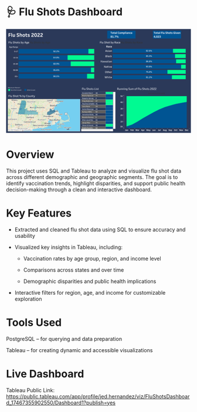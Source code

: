 # 🩺 Flu Shots Dashboard

![Flu Shots Dashboard Preview](https://raw.githubusercontent.com/JedidiahH27/Flu_Shots_Dashboard/main/images/Flu%20Shots%20Dashboard.png)

# Overview
This project uses SQL and Tableau to analyze and visualize flu shot data across different demographic and geographic segments. The goal is to identify vaccination trends, highlight disparities, and support public health decision-making through a clean and interactive dashboard.

# Key Features

- Extracted and cleaned flu shot data using SQL to ensure accuracy and usability

- Visualized key insights in Tableau, including:

  - Vaccination rates by age group, region, and income level

  - Comparisons across states and over time

  - Demographic disparities and public health implications

- Interactive filters for region, age, and income for customizable exploration

# Tools Used

PostgreSQL – for querying and data preparation

Tableau – for creating dynamic and accessible visualizations

# Live Dashboard
Tableau Public Link: https://public.tableau.com/app/profile/jed.hernandez/viz/FluShotsDashboard_17467355902550/Dashboard1?publish=yes


